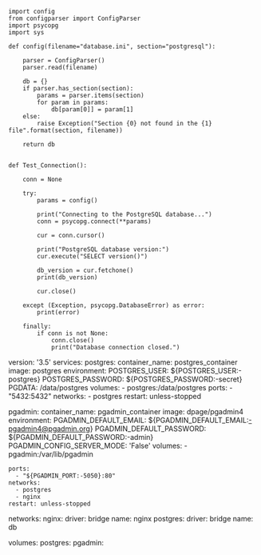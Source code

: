 ```
import config
from configparser import ConfigParser
import psycopg
import sys

def config(filename="database.ini", section="postgresql"):

    parser = ConfigParser()
    parser.read(filename)

    db = {}
    if parser.has_section(section):
        params = parser.items(section)
        for param in params:
            db[param[0]] = param[1]
    else:
        raise Exception("Section {0} not found in the {1} file".format(section, filename))

    return db


def Test_Connection():

    conn = None

    try:
        params = config()

        print("Connecting to the PostgreSQL database...")
        conn = psycopg.connect(**params)

        cur = conn.cursor()

        print("PostgreSQL database version:")
        cur.execute("SELECT version()")

        db_version = cur.fetchone()
        print(db_version)

        cur.close()

    except (Exception, psycopg.DatabaseError) as error:
        print(error)

    finally:
        if conn is not None:
            conn.close()
            print("Database connection closed.")
```
version: '3.5'
services:
  postgres:
    container_name: postgres_container
    image: postgres
    environment:
      POSTGRES_USER: ${POSTGRES_USER:-postgres}
      POSTGRES_PASSWORD: ${POSTGRES_PASSWORD:-secret}
      PGDATA: /data/postgres
    volumes:
       - postgres:/data/postgres
    ports:
      - "5432:5432"
    networks:
      - postgres
    restart: unless-stopped

  pgadmin:
    container_name: pgadmin_container
    image: dpage/pgadmin4
    environment:
      PGADMIN_DEFAULT_EMAIL: ${PGADMIN_DEFAULT_EMAIL:-pgadmin4@pgadmin.org}
      PGADMIN_DEFAULT_PASSWORD: ${PGADMIN_DEFAULT_PASSWORD:-admin}
      PGADMIN_CONFIG_SERVER_MODE: 'False'
    volumes:
       - pgadmin:/var/lib/pgadmin

    ports:
      - "${PGADMIN_PORT:-5050}:80"
    networks:
      - postgres
      - nginx
    restart: unless-stopped

networks:
  nginx:
    driver: bridge
    name: nginx
  postgres:
    driver: bridge
    name: db

volumes:
    postgres:
    pgadmin:
```
